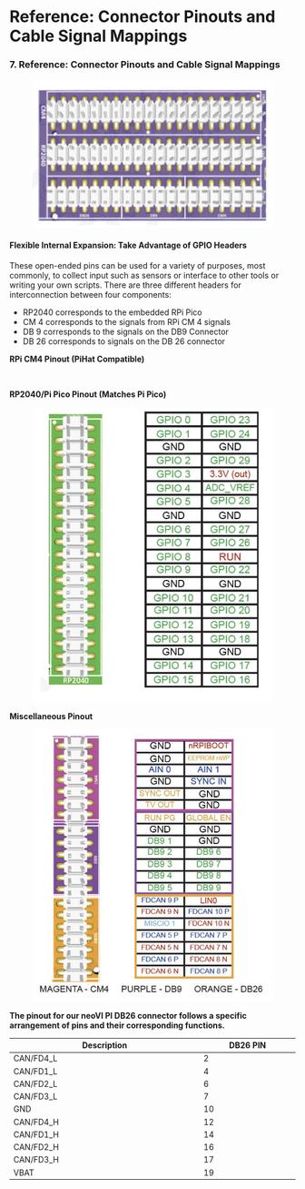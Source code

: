 # Reference: Connector Pinouts and Cable Signal Mappings

### 7. Reference: Connector Pinouts and Cable Signal Mappings

<div align="left">

<figure><img src=".gitbook/assets/22.jpg" alt=""><figcaption></figcaption></figure>

</div>

#### Flexible Internal Expansion: Take Advantage of GPIO Headers

These open-ended pins can be used for a variety of purposes, most commonly, to collect input such as sensors or interface to other tools or writing your own scripts. There are three different headers for interconnection between four components:

* RP2040 corresponds to the embedded RPi Pico&#x20;
* CM 4 corresponds to the signals from RPi CM 4 signals&#x20;
* DB 9 corresponds to the signals on the DB9 Connector &#x20;
* DB 26 corresponds to signals on the DB 26 connector

**RPi CM4 Pinout (PiHat Compatible)**

<div align="left">

<figure><img src=".gitbook/assets/neo VI PI – 1.png" alt=""><figcaption></figcaption></figure>

</div>

**RP2040/Pi Pico Pinout (Matches Pi Pico)**

<div align="left">

<figure><img src=".gitbook/assets/11 (1).jpg" alt=""><figcaption></figcaption></figure>

</div>

**Miscellaneous Pinout**

<div align="left">

<figure><img src=".gitbook/assets/44 (1).jpg" alt=""><figcaption></figcaption></figure>

</div>

**The pinout for our neoVI PI DB26 connector follows a specific arrangement of pins and their corresponding functions.**

<table><thead><tr><th width="348">Description</th><th width="168">DB26 PIN</th></tr></thead><tbody><tr><td>CAN/FD4_L</td><td>2</td></tr><tr><td>CAN/FD1_L</td><td>4</td></tr><tr><td>CAN/FD2_L</td><td>6</td></tr><tr><td>CAN/FD3_L</td><td>7</td></tr><tr><td>GND</td><td>10</td></tr><tr><td>CAN/FD4_H</td><td>12</td></tr><tr><td>CAN/FD1_H</td><td>14</td></tr><tr><td>CAN/FD2_H</td><td>16</td></tr><tr><td>CAN/FD3_H</td><td>17</td></tr><tr><td>VBAT</td><td>19</td></tr></tbody></table>
